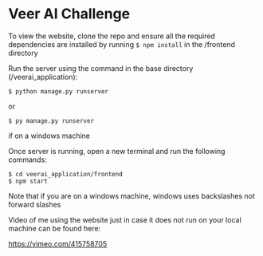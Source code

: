 # Veer AI Challenge

To view the website, clone the repo and ensure all the required dependencies are installed by running ```$ npm install``` in the /frontend directory

Run the server using the command in the base directory (/veerai_application):
```
$ python manage.py runserver
``` 
or
```
$ py manage.py runserver
```
if on a windows machine

Once server is running, open a new terminal and run the following commands:
```
$ cd veerai_application/frontend
$ npm start
```

Note that if you are on a windows machine, windows uses backslashes not forward slashes

Video of me using the website just in case it does not run on your local machine can be found here:

https://vimeo.com/415758705

